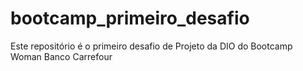 # bootcamp_primeiro_desafio
Este repositório é o primeiro desafio de Projeto da DIO do Bootcamp Woman Banco Carrefour
